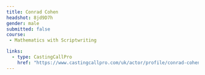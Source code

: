 ```yaml
---
title: Conrad Cohen
headshot: 8jd9D7h
gender: male
submitted: false
course:
 - Mathematics with Scriptwriting

links:
  - type: CastingCallPro
    href: "https://www.castingcallpro.com/uk/actor/profile/conrad-cohen-2"
---
```

